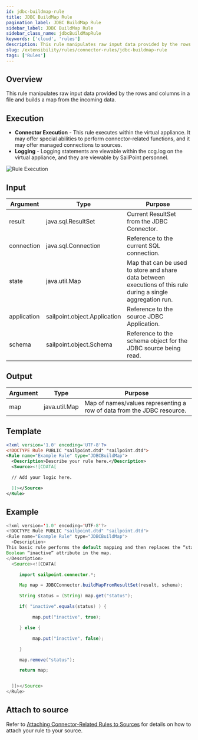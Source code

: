 ```yaml
---
id: jdbc-buildmap-rule
title: JDBC BuildMap Rule
pagination_label: JDBC BuildMap Rule
sidebar_label: JDBC BuildMap Rule
sidebar_class_name: jdbcBuildMapRule
keywords: ['cloud', 'rules']
description: This rule manipulates raw input data provided by the rows and columns in a file and builds a map from the incoming data.
slug: /extensibility/rules/connector-rules/jdbc-buildmap-rule
tags: ['Rules']
---
```


## Overview

This rule manipulates raw input data provided by the rows and columns in a file and builds a map from the incoming data.

## Execution

- **Connector Execution** - This rule executes within the virtual appliance. It may offer special abilities to perform connector-related functions, and it may offer managed connections to sources.
- **Logging** - Logging statements are viewable within the ccg.log on the virtual appliance, and they are viewable by SailPoint personnel.

![Rule Execution](../img/connector_execution.png)

## Input

| Argument | Type | Purpose |
| --- | --- | --- |
| result | java.sql.ResultSet | Current ResultSet from the JDBC Connector. |
| connection | java.sql.Connection | Reference to the current SQL connection. |
| state | java.util.Map | Map that can be used to store and share data between executions of this rule during a single aggregation run. |
| application | sailpoint.object.Application | Reference to the source JDBC Application. |
| schema | sailpoint.object.Schema | Reference to the schema object for the JDBC source being read. |

## Output

| Argument | Type | Purpose |
| --- | --- | --- |
| map | java.util.Map | Map of names/values representing a row of data from the JDBC resource. |

## Template

```xml
<?xml version='1.0' encoding='UTF-8'?>
<!DOCTYPE Rule PUBLIC "sailpoint.dtd" "sailpoint.dtd">
<Rule name="Example Rule" type="JDBCBuildMap">
  <Description>Describe your rule here.</Description>
  <Source><![CDATA[

  // Add your logic here.

  ]]></Source>
</Rule>
```

## Example

```java
<?xml version='1.0' encoding='UTF-8'?>
<!DOCTYPE Rule PUBLIC "sailpoint.dtd" "sailpoint.dtd">
<Rule name="Example Rule" type="JDBCBuildMap">
  <Description>
This basic rule performs the default mapping and then replaces the “status” value read from the database with a
Boolean “inactive” attribute in the map.
</Description>
  <Source><![CDATA[

     import sailpoint.connector.*;

     Map map = JDBCConnector.buildMapFromResultSet(result, schema);

     String status = (String) map.get("status");

     if( "inactive".equals(status) ) {

          map.put("inactive", true);

     } else {

          map.put("inactive", false);

     }

     map.remove("status");

     return map;


  ]]></Source>
</Rule>
```

## Attach to source

Refer to [Attaching Connector-Related Rules to Sources](./index.md#jdbcbuildmap-rule) for details on how to attach your rule to your source.
